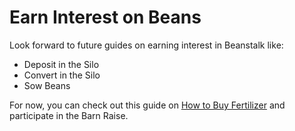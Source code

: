 # Earn Interest on Beans

Look forward to future guides on earning interest in Beanstalk like:

* Deposit in the Silo
* Convert in the Silo
* Sow Beans

For now, you can check out this guide on [How to Buy Fertilizer](buy-fertilizer.md) and participate in the Barn Raise.
